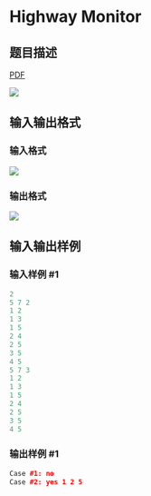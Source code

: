 # Highway Monitor

## 题目描述

[problemUrl]: https://uva.onlinejudge.org/index.php?option=com_onlinejudge&Itemid=8&category=242&page=show_problem&problem=3210

[PDF](https://uva.onlinejudge.org/external/120/p12058.pdf)

![](https://cdn.luogu.com.cn/upload/vjudge_pic/UVA12058/8723ba2863b7b646db9b81487e6a9cb387c6b267.png)

## 输入输出格式

### 输入格式

![](https://cdn.luogu.com.cn/upload/vjudge_pic/UVA12058/5002a35a24ff143ce6dc946a1e915ff8f4581e34.png)

### 输出格式

![](https://cdn.luogu.com.cn/upload/vjudge_pic/UVA12058/98125184a883d999921381fc9261818c19931a85.png)

## 输入输出样例

### 输入样例 #1

```cpp
2
5 7 2
1 2
1 3
1 5
2 4
2 5
3 5
4 5
5 7 3
1 2
1 3
1 5
2 4
2 5
3 5
4 5
```


### 输出样例 #1

```cpp
Case #1: no
Case #2: yes 1 2 5
```


